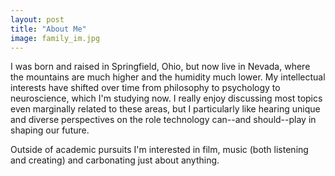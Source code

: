 ```yaml
---
layout: post
title: "About Me"
image: family_im.jpg
---
```


I was born and raised in Springfield, Ohio, but now live in Nevada, where the mountains are much higher and the humidity much lower.  My intellectual interests have shifted over time from philosophy to psychology to neuroscience, which I'm studying now.  I really enjoy discussing most topics even marginally related to these areas, but I particularly like hearing unique and diverse perspectives on the role technology can--and should--play in shaping our future.

Outside of academic pursuits I'm interested in film, music (both listening and creating) and carbonating just about anything.
